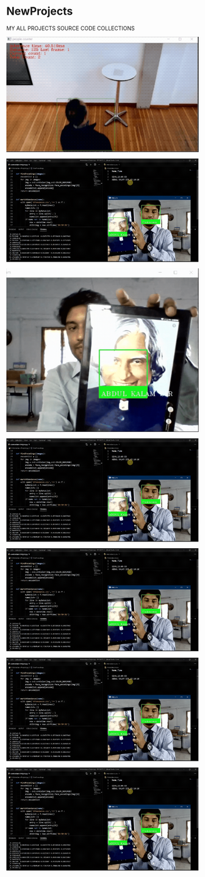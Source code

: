 # NewProjects
MY ALL PROJECTS SOURCE CODE COLLECTIONS
<p align="center"><img src="https://github.com/SIVASHANKAR-S/NewProjects/blob/master/OUTPUTS/Aipeoplecountingapp.gif"\></p>
<p align="center"><img src="https://github.com/SIVASHANKAR-S/NewProjects/blob/master/OUTPUTS/AttendanceProject.gif"\></p>

<p align="center"><img src="https://github.com/SIVASHANKAR-S/NewProjects/blob/master/OUTPUTS/Face%20Recognition.gif"\></p>
<p align="center"><img src="https://github.com/SIVASHANKAR-S/NewProjects/blob/master/OUTPUTS/AttendanceProject.gif"\></p>
<p align="center"><img src="https://github.com/SIVASHANKAR-S/NewProjects/blob/master/OUTPUTS/AttendanceProject.gif"\></p>
<p align="center"><img src="https://github.com/SIVASHANKAR-S/NewProjects/blob/master/OUTPUTS/AttendanceProject.gif"\></p>
<p align="center"><img src="https://github.com/SIVASHANKAR-S/NewProjects/blob/master/OUTPUTS/AttendanceProject.gif"\></p>
